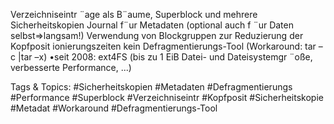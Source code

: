 Verzeichniseintr ¨age als B¨aume, Superblock und mehrere Sicherheitskopien
Journal f¨ur Metadaten (optional auch f ¨ur Daten selbst⇒langsam!)
Verwendung von Blockgruppen zur Reduzierung der Kopfposit ionierungszeiten
kein Defragmentierungs-Tool (Workaround: tar –c |tar –x)
•seit 2008: ext4FS (bis zu 1 EiB Datei- und Dateisystemgr ¨oße, verbesserte Performance, ...)

   Tags & Topics:
   #Sicherheitskopien
   #Metadaten
   #Defragmentierungs
   #Performance
   #Superblock
   #Verzeichniseintr
   #Kopfposit
   #Sicherheitskopie
   #Metadat
   #Workaround
   #Defragmentierungs-Tool